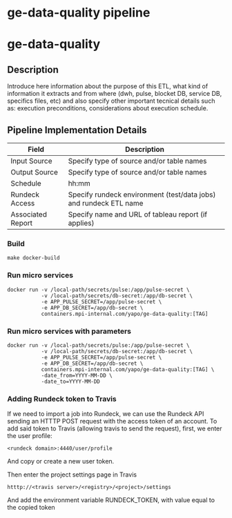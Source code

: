 # ge-data-quality pipeline 

# ge-data-quality

## Description

Introduce here information about the purpose of this ETL, what kind of information it extracts and from where (dwh, pulse, blocket DB, service DB, specifics files, etc) and also specify other important tecnical details such as: execution preconditions, considerations about execution schedule.

## Pipeline Implementation Details

|   Field           | Description                                                                |
|-------------------|----------------------------------------------------------------------------|
| Input Source      | Specify type of source and/or table names                                  |
| Output Source     | Specify type of source and/or table names                                  |
| Schedule          | hh:mm                                                                      |
| Rundeck Access    | Specify rundeck environment (test/data jobs) and rundeck ETL name          |
| Associated Report | Specify name and URL of tableau report (if applies)                        |


### Build
```
make docker-build
```

### Run micro services
```
docker run -v /local-path/secrets/pulse:/app/pulse-secret \
           -v /local-path/secrets/db-secret:/app/db-secret \
           -e APP_PULSE_SECRET=/app/pulse-secret \
           -e APP_DB_SECRET=/app/db-secret \
           containers.mpi-internal.com/yapo/ge-data-quality:[TAG]
```

### Run micro services with parameters

```
docker run -v /local-path/secrets/pulse:/app/pulse-secret \
           -v /local-path/secrets/db-secret:/app/db-secret \
           -e APP_PULSE_SECRET=/app/pulse-secret \
           -e APP_DB_SECRET=/app/db-secret \
           containers.mpi-internal.com/yapo/ge-data-quality:[TAG] \
           -date_from=YYYY-MM-DD \
           -date_to=YYYY-MM-DD
```

### Adding Rundeck token to Travis

If we need to import a job into Rundeck, we can use the Rundeck API
sending an HTTTP POST request with the access token of an account.
To add said token to Travis (allowing travis to send the request),
first, we enter the user profile:
```
<rundeck domain>:4440/user/profile
```
And copy or create a new user token.

Then enter the project settings page in Travis
```
htttp://<travis server>/<registry>/<project>/settings
```
And add the environment variable RUNDECK_TOKEN, with value equal
to the copied token
